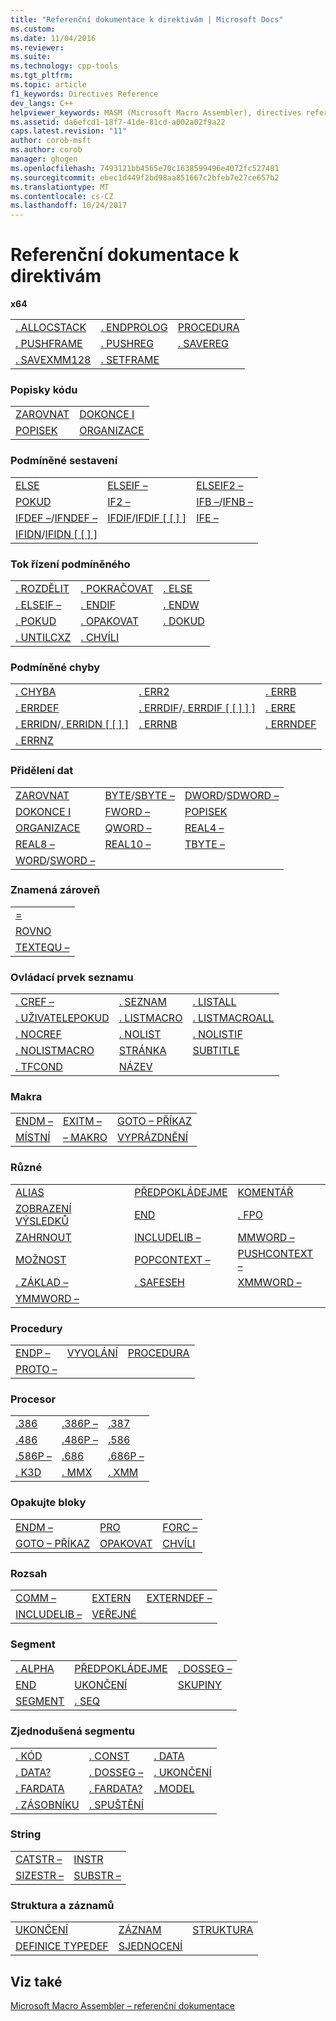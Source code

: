 ```yaml
---
title: "Referenční dokumentace k direktivám | Microsoft Docs"
ms.custom: 
ms.date: 11/04/2016
ms.reviewer: 
ms.suite: 
ms.technology: cpp-tools
ms.tgt_pltfrm: 
ms.topic: article
f1_keywords: Directives Reference
dev_langs: C++
helpviewer_keywords: MASM (Microsoft Macro Assembler), directives reference
ms.assetid: da6efcd1-18f7-41de-81cd-a002a02f9a22
caps.latest.revision: "11"
author: corob-msft
ms.author: corob
manager: ghogen
ms.openlocfilehash: 7493121bb4565e70c1638599496e4072fc527481
ms.sourcegitcommit: ebec1d449f2bd98aa851667c2bfeb7e27ce657b2
ms.translationtype: MT
ms.contentlocale: cs-CZ
ms.lasthandoff: 10/24/2017
---
```

# <a name="directives-reference"></a>Referenční dokumentace k direktivám
**x64**  
  
||||  
|-|-|-|  
|[. ALLOCSTACK](../../assembler/masm/dot-allocstack.md)|[. ENDPROLOG](../../assembler/masm/dot-endprolog.md)|[PROCEDURA](../../assembler/masm/proc.md)|  
|[. PUSHFRAME](../../assembler/masm/dot-pushframe.md)|[. PUSHREG](../../assembler/masm/dot-pushreg.md)|[. SAVEREG](../../assembler/masm/dot-savereg.md)|  
|[. SAVEXMM128](../../assembler/masm/dot-savexmm128.md)|[. SETFRAME](../../assembler/masm/dot-setframe.md)||  
  
### <a name="code-labels"></a>Popisky kódu  
  
|||  
|-|-|  
|[ZAROVNAT](../../assembler/masm/align-masm.md)|[DOKONCE I](../../assembler/masm/even.md)|  
|[POPISEK](../../assembler/masm/label-masm.md)|[ORGANIZACE](../../assembler/masm/org.md)|  
  
### <a name="conditional-assembly"></a>Podmíněné sestavení  
  
||||  
|-|-|-|  
|[ELSE](../../assembler/masm/else-masm.md)|[ELSEIF –](../../assembler/masm/elseif-masm.md)|[ELSEIF2 –](../../assembler/masm/elseif2.md)|  
|[POKUD](../../assembler/masm/if-masm.md)|[IF2 –](../../assembler/masm/if2.md)|[IFB –](../../assembler/masm/ifb.md)/[IFNB –](../../assembler/masm/ifnb.md)|  
|[IFDEF –](../../assembler/masm/ifdef.md)/[IFNDEF –](../../assembler/masm/ifndef.md)|[IFDIF](../../assembler/masm/ifdif.md)/[IFDIF &#91; &#91; &#93; &#93;](../../assembler/masm/ifdif.md)|[IFE –](../../assembler/masm/ife.md)|  
|[IFIDN](../../assembler/masm/ifidn.md)/[IFIDN &#91; &#91; &#93; &#93;](../../assembler/masm/ifidn.md)|||  
  
### <a name="conditional-control-flow"></a>Tok řízení podmíněného  
  
||||  
|-|-|-|  
|[. ROZDĚLIT](../../assembler/masm/dot-break.md)|[. POKRAČOVAT](../../assembler/masm/dot-continue.md)|[. ELSE](../../assembler/masm/dot-else.md)|  
|[. ELSEIF –](../../assembler/masm/dot-if.md)|[. ENDIF](../../assembler/masm/dot-endif.md)|[. ENDW](../../assembler/masm/dot-endw.md)|  
|[. POKUD](../../assembler/masm/dot-if.md)|[. OPAKOVAT](../../assembler/masm/dot-repeat.md)|[. DOKUD](../../assembler/masm/dot-until.md)|  
|[. UNTILCXZ](../../assembler/masm/dot-untilcxz.md)|[. CHVÍLI](../../assembler/masm/dot-while.md)||  
  
### <a name="conditional-error"></a>Podmíněné chyby  
  
||||  
|-|-|-|  
|[. CHYBA](../../assembler/masm/dot-err.md)|[. ERR2](../../assembler/masm/dot-err2.md)|[. ERRB](../../assembler/masm/dot-errb.md)|  
|[. ERRDEF](../../assembler/masm/dot-errdef.md)|[. ERRDIF](../../assembler/masm/dot-errdif.md)/[. ERRDIF &#91; &#91; &#93; &#93; &#93;](../../assembler/masm/dot-errdif.md)|[. ERRE](../../assembler/masm/dot-erre.md)|  
|[. ERRIDN](../../assembler/masm/dot-erridn.md)/[. ERRIDN &#91; &#91; &#93; &#93;](../../assembler/masm/dot-erridn.md)|[. ERRNB](../../assembler/masm/dot-errnb.md)|[. ERRNDEF](../../assembler/masm/dot-errndef.md)|  
|[. ERRNZ](../../assembler/masm/dot-errnz.md)|||  
  
### <a name="data-allocation"></a>Přidělení dat  
  
||||  
|-|-|-|  
|[ZAROVNAT](../../assembler/masm/align-masm.md)|[BYTE](../../assembler/masm/byte-masm.md)/[SBYTE –](../../assembler/masm/sbyte-masm.md)|[DWORD](../../assembler/masm/dword.md)/[SDWORD –](../../assembler/masm/sdword.md)|  
|[DOKONCE I](../../assembler/masm/even.md)|[FWORD –](../../assembler/masm/fword.md)|[POPISEK](../../assembler/masm/label-masm.md)|  
|[ORGANIZACE](../../assembler/masm/org.md)|[QWORD –](../../assembler/masm/qword.md)|[REAL4 –](../../assembler/masm/real4.md)|  
|[REAL8 –](../../assembler/masm/real8.md)|[REAL10 –](../../assembler/masm/real10.md)|[TBYTE –](../../assembler/masm/tbyte.md)|  
|[WORD](../../assembler/masm/word.md)/[SWORD –](../../assembler/masm/sword.md)|||  
  
### <a name="equates"></a>Znamená zároveň  
  
||  
|-|  
|[=](../../assembler/masm/equal.md)|  
|[ROVNO](../../assembler/masm/equ.md)|  
|[TEXTEQU –](../../assembler/masm/textequ.md)|  
  
### <a name="listing-control"></a>Ovládací prvek seznamu  
  
||||  
|-|-|-|  
|[. CREF –](../../assembler/masm/dot-cref.md)|[. SEZNAM](../../assembler/masm/dot-list.md)|[. LISTALL](../../assembler/masm/dot-listall.md)|  
|[. UŽIVATELEPOKUD](../../assembler/masm/dot-listif.md)|[. LISTMACRO](../../assembler/masm/dot-listmacro.md)|[. LISTMACROALL](../../assembler/masm/dot-listmacroall.md)|  
|[. NOCREF](../../assembler/masm/dot-nocref.md)|[. NOLIST](../../assembler/masm/dot-nolist.md)|[. NOLISTIF](../../assembler/masm/dot-nolistif.md)|  
|[. NOLISTMACRO](../../assembler/masm/dot-nolistmacro.md)|[STRÁNKA](../../assembler/masm/page.md)|[SUBTITLE](../../assembler/masm/subtitle.md)|  
|[. TFCOND](../../assembler/masm/dot-tfcond.md)|[NÁZEV](../../assembler/masm/title.md)||  
  
### <a name="macros"></a>Makra  
  
||||  
|-|-|-|  
|[ENDM –](../../assembler/masm/endm.md)|[EXITM –](../../assembler/masm/exitm.md)|[GOTO – PŘÍKAZ](../../assembler/masm/goto-masm.md)|  
|[MÍSTNÍ](../../assembler/masm/local-masm.md)|[– MAKRO](../../assembler/masm/macro.md)|[VYPRÁZDNĚNÍ](../../assembler/masm/purge.md)|  
  
### <a name="miscellaneous"></a>Různé  
  
||||  
|-|-|-|  
|[ALIAS](../../assembler/masm/alias-masm.md)|[PŘEDPOKLÁDEJME](../../assembler/masm/assume.md)|[KOMENTÁŘ](../../assembler/masm/comment-masm.md)|  
|[ZOBRAZENÍ VÝSLEDKŮ](../../assembler/masm/echo.md)|[END](../../assembler/masm/end-masm.md)|[. FPO](../../assembler/masm/dot-fpo.md)|  
|[ZAHRNOUT](../../assembler/masm/include-masm.md)|[INCLUDELIB –](../../assembler/masm/includelib-masm.md)|[MMWORD –](../../assembler/masm/mmword.md)|  
|[MOŽNOST](../../assembler/masm/option-masm.md)|[POPCONTEXT –](../../assembler/masm/popcontext.md)|[PUSHCONTEXT –](../../assembler/masm/pushcontext.md)|  
|[. ZÁKLAD –](../../assembler/masm/dot-radix.md)|[. SAFESEH](../../assembler/masm/dot-safeseh.md)|[XMMWORD –](../../assembler/masm/xmmword.md)|  
|[YMMWORD –](../../assembler/masm/ymmword.md)|||  
  
### <a name="procedures"></a>Procedury  
  
||||  
|-|-|-|  
|[ENDP –](../../assembler/masm/endp.md)|[VYVOLÁNÍ](../../assembler/masm/invoke.md)|[PROCEDURA](../../assembler/masm/proc.md)|  
|[PROTO –](../../assembler/masm/proto.md)|||  
  
### <a name="processor"></a>Procesor  
  
||||  
|-|-|-|  
|[.386](../../assembler/masm/dot-386.md)|[.386P –](../../assembler/masm/dot-386p.md)|[.387](../../assembler/masm/dot-387.md)|  
|[.486](../../assembler/masm/dot-486.md)|[.486P –](../../assembler/masm/dot-486p.md)|[.586](../../assembler/masm/dot-586.md)|  
|[.586P –](../../assembler/masm/dot-586p.md)|[.686](../../assembler/masm/dot-686.md)|[.686P –](../../assembler/masm/dot-686p.md)|  
|[. K3D](../../assembler/masm/dot-k3d.md)|[. MMX](../../assembler/masm/dot-mmx.md)|[. XMM](../../assembler/masm/dot-xmm.md)|  
  
### <a name="repeat-blocks"></a>Opakujte bloky  
  
||||  
|-|-|-|  
|[ENDM –](../../assembler/masm/endm.md)|[PRO](../../assembler/masm/for-masm.md)|[FORC –](../../assembler/masm/forc.md)|  
|[GOTO – PŘÍKAZ](../../assembler/masm/goto-masm.md)|[OPAKOVAT](../../assembler/masm/repeat.md)|[CHVÍLI](../../assembler/masm/while-masm.md)|  
  
### <a name="scope"></a>Rozsah  
  
||||  
|-|-|-|  
|[COMM –](../../assembler/masm/comm.md)|[EXTERN](../../assembler/masm/extern-masm.md)|[EXTERNDEF –](../../assembler/masm/externdef.md)|  
|[INCLUDELIB –](../../assembler/masm/includelib-masm.md)|[VEŘEJNÉ](../../assembler/masm/public-masm.md)||  
  
### <a name="segment"></a>Segment  
  
||||  
|-|-|-|  
|[. ALPHA](../../assembler/masm/dot-alpha.md)|[PŘEDPOKLÁDEJME](../../assembler/masm/assume.md)|[. DOSSEG –](../../assembler/masm/dot-dosseg.md)|  
|[END](../../assembler/masm/end-masm.md)|[UKONČENÍ](../../assembler/masm/ends-masm.md)|[SKUPINY](../../assembler/masm/group.md)|  
|[SEGMENT](../../assembler/masm/segment.md)|[. SEQ](../../assembler/masm/dot-seq.md)||  
  
### <a name="simplified-segment"></a>Zjednodušená segmentu  
  
||||  
|-|-|-|  
|[. KÓD](../../assembler/masm/dot-code.md)|[. CONST](../../assembler/masm/dot-const.md)|[. DATA](../../assembler/masm/dot-data.md)|  
|[. DATA?](../../assembler/masm/dot-data-q.md)|[. DOSSEG –](../../assembler/masm/dot-dosseg.md)|[. UKONČENÍ](../../assembler/masm/dot-exit.md)|  
|[. FARDATA](../../assembler/masm/dot-fardata.md)|[. FARDATA?](../../assembler/masm/dot-fardata-q.md)|[. MODEL](../../assembler/masm/dot-model.md)|  
|[. ZÁSOBNÍKU](../../assembler/masm/dot-stack.md)|[. SPUŠTĚNÍ](../../assembler/masm/dot-startup.md)||  
  
### <a name="string"></a>String  
  
|||  
|-|-|  
|[CATSTR –](../../assembler/masm/catstr.md)|[INSTR](../../assembler/masm/instr.md)|  
|[SIZESTR –](../../assembler/masm/sizestr.md)|[SUBSTR –](../../assembler/masm/substr.md)|  
  
### <a name="structure-and-record"></a>Struktura a záznamů  
  
||||  
|-|-|-|  
|[UKONČENÍ](../../assembler/masm/ends-masm.md)|[ZÁZNAM](../../assembler/masm/record-masm.md)|[STRUKTURA](../../assembler/masm/struct-masm.md)|  
|[DEFINICE TYPEDEF](../../assembler/masm/typedef-masm.md)|[SJEDNOCENÍ](../../assembler/masm/union.md)||  
  
## <a name="see-also"></a>Viz také  
 [Microsoft Macro Assembler – referenční dokumentace](../../assembler/masm/microsoft-macro-assembler-reference.md)